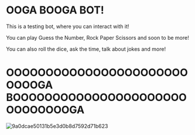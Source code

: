 # OOGA BOOGA BOT!

This is a testing bot, where you can interact with it!

You can play Guess the Number, Rock Paper Scissors and soon to be more!

You can also roll the dice, ask the time, talk about jokes and more!

# OOOOOOOOOOOOOOOOOOOOOOOOOOOGA BOOOOOOOOOOOOOOOOOOOOOOOOOOOOOOGA

![9a0dcae50131b5e3d0b8d7592d71b623](https://github.com/ShivgunGaming/OOGA-BOOGA-BOT/assets/102505925/3bb35a78-0a58-43af-b05e-1cfc8c5cdcf4)
